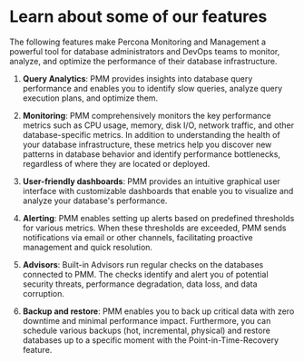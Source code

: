 # Learn about some of our features

The following features make Percona Monitoring and Management a powerful tool for database administrators and DevOps teams to monitor, analyze, and optimize the performance of their database infrastructure.

1. **Query Analytics**: PMM provides insights into database query performance and enables you to identify slow queries, analyze query execution plans, and optimize them.

2. **Monitoring**: PMM comprehensively monitors the key performance metrics such as CPU usage, memory, disk I/O, network traffic, and other database-specific metrics. In addition to understanding the health of your database infrastructure, these metrics help you discover new patterns in database behavior and identify performance bottlenecks, regardless of where they are located or deployed.

3. **User-friendly dashboards**: PMM provides an intuitive graphical user interface with customizable dashboards that enable you to visualize and analyze your database's performance.

4. **Alerting**: PMM enables setting up alerts based on predefined thresholds for various metrics. When these thresholds are exceeded, PMM sends notifications via email or other channels, facilitating proactive management and quick resolution.

5. **Advisors**: Built-in Advisors run regular checks on the databases connected to PMM. The checks identify and alert you of potential security threats, performance degradation, data loss, and data corruption.

6. **Backup and restore**: PMM enables you to back up critical data with zero downtime and minimal performance impact. Furthermore, you can schedule various backups (hot, incremental, physical) and restore databases up to a specific moment with the Point-in-Time-Recovery feature.
